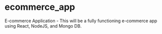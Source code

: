 # ecommerce_app
E-commerce Application - This will be a fully functioning e-commerce app using React, NodeJS, and Mongo DB.
